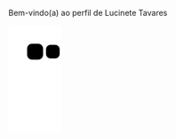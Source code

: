 Bem-vindo(a) ao perfil de Lucinete Tavares

![Snake animation](https://github.com/Lucinete-Tavares/Lucinete-Tavares/blob/output/github-contribution-grid-snake.svg)
